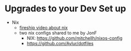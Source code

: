 # Upgrades to your Dev Set up

- Nix
  - [fireship video about nix](https://youtu.be/FJVFXsNzYZQ?si=O43If-5Vw8sFV8fT)
  - two nix configs shared to me by JonF
    - NIX: https://github.com/mitchellh/nixos-config
    - https://github.com/Aylur/dotfiles
